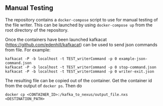 ## Manual Testing

The repository contains a `docker-compose` script to use for manual testing of the file writer.
This can be launched by using `docker-compose up` from the root directory of the repository.

Once the containers have been launched kafkacat (https://github.com/edenhill/kafkacat) can be used to send json commands from file.
For example:
```
kafkacat -P -b localhost -t TEST_writerCommand -p 0 example-json-command.json
kafkacat -P -b localhost -t TEST_writerCommand -p 0 stop-command.json
kafkacat -P -b localhost -t TEST_writerCommand -p 0 writer-exit.json
```

The resulting file can be copied out of the container. Get the container id from the output of `docker ps`. Then do
```
docker cp <CONTAINER_ID>:/kafka_to_nexus/output_file.nxs <DESTINATION_PATH>
```
